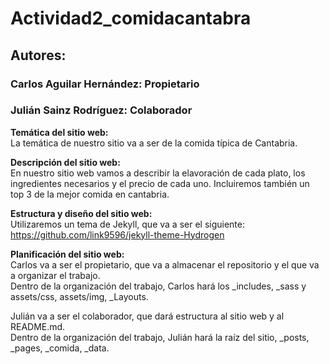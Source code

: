 # Actividad2_comidacantabra
## Autores:
### Carlos Aguilar Hernández: Propietario
### Julián Sainz Rodríguez: Colaborador

**Temática del sitio web:**  
La temática de nuestro sitio va a ser de la comida típica de Cantabria.

**Descripción del sitio web:**  
En nuestro sitio web vamos a describir la elavoración de cada plato, los ingredientes necesarios y el precio de cada uno.
Incluiremos también un top 3 de la mejor comida en cantabria.

**Estructura y diseño del sitio web:**  
Utilizaremos un tema de Jekyll, que va a ser el siguiente: https://github.com/link9596/jekyll-theme-Hydrogen

**Planificación del sitio web:**  
Carlos va a ser el propietario, que va a almacenar el repositorio y el que va a organizar el trabajo.  
Dentro de la organización del trabajo, Carlos hará los _includes, _sass y assets/css, assets/img, _Layouts.  

Julián va a ser el colaborador, que dará estructura al sitio web y al README.md.  
Dentro de la organización del trabajo, Julián hará la raíz del sitio, _posts, _pages, _comida, _data.


